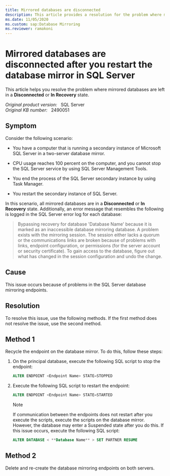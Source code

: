 ```yaml
---
title: Mirrored databases are disconnected
description: This article provides a resolution for the problem where mirrored databases are left in a Disconnected or In Recovery state.
ms.date: 11/05/2020
ms.custom: sap:Database Mirroring
ms.reviewer: ramakoni
---
```

# Mirrored databases are disconnected after you restart the database mirror in SQL Server

This article helps you resolve the problem where mirrored databases are left in a **Disconnected** or **In Recovery** state.

_Original product version:_ &nbsp; SQL Server  
_Original KB number:_ &nbsp; 2490051

## Symptom

Consider the following scenario:

- You have a computer that is running a secondary instance of Microsoft SQL Server in a two-server database mirror.

- CPU usage reaches 100 percent on the computer, and you cannot stop the SQL Server service by using SQL Server Management Tools.

- You end the process of the SQL Server secondary instance by using Task Manager.

- You restart the secondary instance of SQL Server.

In this scenario, all mirrored databases are in a **Disconnected** or **In Recovery** state. Additionally, an error message that resembles the following is logged in the SQL Server error log for each database:

> Bypassing recovery for database 'Database Name' because it is marked as an inaccessible database mirroring database. A problem exists with the mirroring session. The session either lacks a quorum or the communications links are broken because of problems with links, endpoint configuration, or permissions (for the server account or security certificate). To gain access to the database, figure out what has changed in the session configuration and undo the change.

## Cause

This issue occurs because of problems in the SQL Server database mirroring endpoints.

## Resolution

To resolve this issue, use the following methods. If the first method does not resolve the issue, use the second method.

## Method 1

Recycle the endpoint on the database mirror. To do this, follow these steps:

1. On the principal database, execute the following SQL script to stop the endpoint:

    ```sql
    ALTER ENDPOINT <Endpoint Name> STATE=STOPPED
    ```

2. Execute the following SQL script to restart the endpoint:

    ```sql
    ALTER ENDPOINT <Endpoint Name> STATE=STARTED
    ```

    > [!NOTE]
    > If communication between the endpoints does not restart after you execute the scripts, execute the scripts on the database mirror. However, the database may enter a Suspended state after you do this. If this issue occurs, execute the following SQL script:

    ```sql
    ALTER DATABASE < **Database Name** > SET PARTNER RESUME
    ```

## Method 2

Delete and re-create the database mirroring endpoints on both servers.
